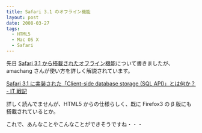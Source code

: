 ```yaml
---
title: Safari 3.1 のオフライン機能
layout: post
date: 2008-03-27
tags:
  - HTML5
  - Mac OS X
  - Safari
---
```


先日 [Safari 3.1 から搭載されたオフライン機能](/archives/16)について書きましたが、amachang さんが使い方を詳しく解説されています。

[Safari 3.1 に実装された「Client-side database storage (SQL API)」とは何か？ - IT 戦記](http://d.hatena.ne.jp/amachang/20080327/1206607704)

詳しく読んでませんが、HTML5 からの仕様らしく、既に Firefox3 の β 版にも搭載されているとか。

これで、あんなことやこんなことができそうですね・・・
